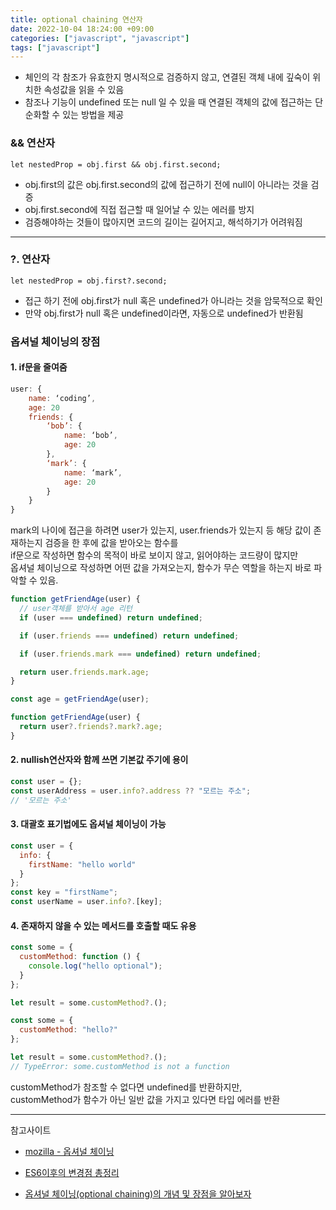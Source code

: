 ```yaml
---
title: optional chaining 연산자
date: 2022-10-04 18:24:00 +09:00
categories: ["javascript", "javascript"]
tags: ["javascript"]
---
```


- 체인의 각 참조가 유효한지 명시적으로 검증하지 않고, 연결된 객체 내에 깊숙이 위치한 속성값을 읽을 수 있음
- 참조나 기능이 undefined 또는 null 일 수 있을 때 연결된 객체의 값에 접근하는 단순화할 수 있는 방법을 제공

### && 연산자

`let nestedProp = obj.first && obj.first.second;`

- obj.first의 값은 obj.first.second의 값에 접근하기 전에 null이 아니라는 것을 검증
- obj.first.second에 직접 접근할 때 일어날 수 있는 에러를 방지
- 검증해야하는 것들이 많아지면 코드의 길이는 길어지고, 해석하기가 어려워짐

---

### ?. 연산자

`let nestedProp = obj.first?.second;`

- 접근 하기 전에 obj.first가 null 혹은 undefined가 아니라는 것을 암묵적으로 확인
- 만약 obj.first가 null 혹은 undefined이라면, 자동으로 undefined가 반환됨

### 옵셔널 체이닝의 장점

#### 1. if문을 줄여줌

```js
user: {
	name: ‘coding’,
	age: 20
	friends: {
		‘bob’: {
			name: ‘bob’,
			age: 20
		},
		‘mark’: {
			name: ‘mark’,
			age: 20
		}
	}
}
```

mark의 나이에 접근을 하려면 user가 있는지, user.friends가 있는지 등 해당 값이 존재하는지 검증을 한 후에 값을 받아오는 함수를  
if문으로 작성하면 함수의 목적이 바로 보이지 않고, 읽어야하는 코드량이 많지만  
옵셔널 체이닝으로 작성하면 어떤 값을 가져오는지, 함수가 무슨 역할을 하는지 바로 파악할 수 있음.

```js
function getFriendAge(user) {
  // user객체를 받아서 age 리턴
  if (user === undefined) return undefined;

  if (user.friends === undefined) return undefined;

  if (user.friends.mark === undefined) return undefined;

  return user.friends.mark.age;
}

const age = getFriendAge(user);
```

```js
function getFriendAge(user) {
  return user?.friends?.mark?.age;
}
```

#### 2. nullish연산자와 함께 쓰면 기본값 주기에 용이

```js
const user = {};
const userAddress = user.info?.address ?? "모르는 주소";
// '모르는 주소'
```

#### 3. 대괄호 표기법에도 옵셔널 체이닝이 가능

```js
const user = {
  info: {
    firstName: "hello world"
  }
};
const key = "firstName";
const userName = user.info?.[key];
```

#### 4. 존재하지 않을 수 있는 메서드를 호출할 때도 유용

```js
const some = {
  customMethod: function () {
    console.log("hello optional");
  }
};

let result = some.customMethod?.();
```

```js
const some = {
  customMethod: "hello?"
};

let result = some.customMethod?.();
// TypeError: some.customMethod is not a function
```

customMethod가 참조할 수 없다면 undefined를 반환하지만,  
customMethod가 함수가 아닌 일반 값을 가지고 있다면 타입 에러를 반환

---

참고사이트

- [mozilla - 옵셔널 체이닝](https://developer.mozilla.org/ko/docs/Web/JavaScript/Reference/Operators/Optional_chaining)

- [ES6이후의 변경점 총정리](https://teamdable.github.io/techblog/after-es6)

- [옵셔널 체이닝(optional chaining)의 개념 및 장점을 알아보자](https://coding-farmer.tistory.com/4)
